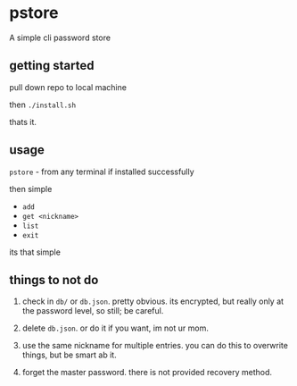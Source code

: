 # pstore

A simple cli password store

## getting started

pull down repo to local machine

then `./install.sh`

thats it.

## usage

`pstore` - from any terminal if installed successfully

then simple

- `add`
- `get <nickname>`
- `list`
- `exit`

its that simple


## things to not do

1. check in `db/` or `db.json`. pretty obvious. its encrypted, but really only at the password level, so still; be careful.

2. delete `db.json`. or do it if you want, im not ur mom.

3. use the same nickname for multiple entries. you can do this to overwrite things, but be smart ab it.

4. forget the master password. there is not provided recovery method.

